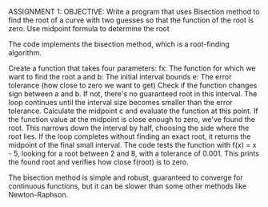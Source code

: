 ASSIGNMENT 1: 
OBJECTIVE: Write a program that uses Bisection method to find the root of a curve with two guesses so that the function of the root is zero. Use midpoint formula to determine the root

The code implements the bisection method, which is a root-finding algorithm.

Create a function that takes four parameters:
fx: The function for which we want to find the root
a and b: The initial interval bounds
e: The error tolerance (how close to zero we want to get)
Check if the function changes sign between a and b. If not, there's no guaranteed root in this interval.
The loop continues until the interval size becomes smaller than the error tolerance.
Calculate the midpoint c and evaluate the function at this point.
If the function value at the midpoint is close enough to zero, we've found the root. This narrows down the interval by half, choosing the side where the root lies.
If the loop completes without finding an exact root, it returns the midpoint of the final small interval.
The code tests the function with f(x) = x - 5, looking for a root between 2 and 8, with a tolerance of 0.001.
This prints the found root and verifies how close f(root) is to zero.

The bisection method is simple and robust, guaranteed to converge for continuous functions, but it can be slower than some other methods like Newton-Raphson.
